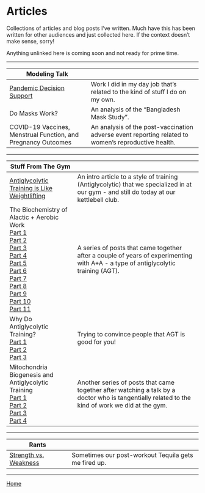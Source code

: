 # Articles

Collections of articles and blog posts I’ve written. Much have this has been written for other audiences and just collected here.  If the context doesn’t make sense, sorry!

Anything unlinked here is coming soon and not ready for prime time.

----

| Modeling Talk                                                |                                                              |
| ------------------------------------------------------------ | ------------------------------------------------------------ |
| [Pandemic Decision Support](articles/pandemic-decision-support-for-a-novel-problem-and-its-challenges.md) | Work I did in my day job that’s related to the kind of stuff I do on my own. |
| Do Masks Work?                                               | An analysis of the “Bangladesh Mask Study”.                  |
| COVID-19 Vaccines, Menstrual Function, and Pregnancy Outcomes | An analysis of the post-vaccination adverse event reporting related to women’s reproductive health. |

----

| Stuff From The Gym |  |
| ------------- | ------------- |
| [Antiglycolytic Training is Like Weightlifting](articles/antiglycolytic-training-is-like-weightlifting.md) | An intro article to a style of training (Antiglycolytic) that we specialized in at our gym - and still do today at our kettlebell club. |
| The Biochemistry of Alactic + Aerobic Work<br />[Part 1](articles/the-biochemistry-of-alactic-aerobic-work-part-1.md)<br />[Part 2](articles/the-biochemistry-of-alactic-aerobic-work-part-2.md)<br />[Part 3](articles/the-biochemistry-of-alactic-aerobic-work-part-3.md)<br />[Part 4](articles/the-biochemistry-of-alactic-aerobic-work-part-4.md)<br />[Part 5](articles/the-biochemistry-of-alactic-aerobic-work-part-5.md)<br />[Part 6](articles/the-biochemistry-of-alactic-aerobic-work-part-6.md)<br />[Part 7](articles/the-biochemistry-of-alactic-aerobic-work-part-7.md)<br />[Part 8](articles/the-biochemistry-of-alactic-aerobic-work-part-8.md)<br />[Part 9](articles/the-biochemistry-of-alactic-aerobic-work-part-9.md)<br />[Part 10](articles/the-biochemistry-of-alactic-aerobic-work-part-10.md)<br />[Part 11](articles/the-biochemistry-of-alactic-aerobic-work-part-11.md) | A series of posts that came together after a couple of years of experimenting with A+A - a type of antiglycolytic training (AGT). |
| Why Do Antiglycolytic Training?<br />[Part 1](articles/why-do-antiglycolytic-training-part-1.md)<br />[Part 2](articles/why-do-antiglycolytic-training-part-2.md)<br />[Part 3](articles/why-do-antiglycolytic-training-part-3.md) | Trying to convince people that AGT is good for you! |
| Mitochondria Biogenesis and Antiglycolytic Training<br />[Part 1](articles/mitochondria-biogenesis-and-antiglycolytic-training-part-1.md)<br />[Part 2](articles/mitochondria-biogenesis-and-antiglycolytic-training-part-2.md)<br />[Part 3](articles/mitochondria-biogenesis-and-antiglycolytic-training-part-3.md)<br />[Part 4](articles/mitochondria-biogenesis-and-antiglycolytic-training-part-4.md) | Another series of posts that came together after watching a talk by a doctor who is tangentially related to the kind of work we did at the gym. |

----

| Rants |  |
| ------------- | ------------- |
| [Strength vs. Weakness](articles/strength-vs-weakness.md) | Sometimes our post-workout Tequila gets me fired up. |

----

[Home](index.md)

